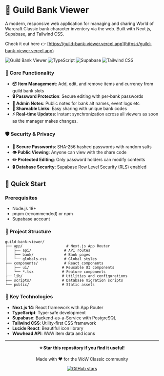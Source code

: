 # 🏦 Guild Bank Viewer

A modern, responsive web application for managing and sharing World of Warcraft Classic bank character inventory via the web. 
Built with Next.js, Supabase, and Tailwind CSS.

Check it out here 👉 [https://guild-bank-viewer.vercel.app](https://guild-bank-viewer.vercel.app)

![Guild Bank Viewer](https://img.shields.io/badge/Next.js-14-black?style=for-the-badge&logo=next.js)
![TypeScript](https://img.shields.io/badge/TypeScript-007ACC?style=for-the-badge&logo=typescript&logoColor=white)
![Supabase](https://img.shields.io/badge/Supabase-3ECF8E?style=for-the-badge&logo=supabase&logoColor=white)
![Tailwind CSS](https://img.shields.io/badge/Tailwind_CSS-38B2AC?style=for-the-badge&logo=tailwind-css&logoColor=white)


### 🎯 **Core Functionality**
- **📦 Item Management**: Add, edit, and remove items and currency from guild bank slots
- **🔒 Password Protection**: Secure editing with per-bank passwords
- **📝 Admin Notes**: Public notes for bank alt names, event logs etc
- **🔗 Shareable Links**: Easy sharing with unique bank codes
- **⚡ Real-time Updates**: Instant synchronization across all viewers as soon as the manager makes changes.

### 🛡️ **Security & Privacy**
- **🔐 Secure Passwords**: SHA-256 hashed passwords with random salts
- **👁️ Public Viewing**: Anyone can view with the share code
- **✏️ Protected Editing**: Only password holders can modify contents
- **🔒 Database Security**: Supabase Row Level Security (RLS) enabled

## 🚀 Quick Start

### Prerequisites
- Node.js 18+
- pnpm (recommended) or npm
- Supabase account


### 📁 **Project Structure**
```
guild-bank-viewer/
├── app/                    # Next.js App Router
│   ├── api/               # API routes
│   ├── bank/              # Bank pages
│   └── globals.css        # Global styles
├── components/            # React components
│   ├── ui/               # Reusable UI components
│   └── *.tsx             # Feature components
├── lib/                  # Utilities and configurations
├── scripts/              # Database migration scripts
└── public/               # Static assets
```

### 🔧 **Key Technologies**
- **Next.js 14**: React framework with App Router
- **TypeScript**: Type-safe development
- **Supabase**: Backend-as-a-Service with PostgreSQL
- **Tailwind CSS**: Utility-first CSS framework
- **Lucide React**: Beautiful icon library
- **Wowhead API**: WoW item data and icons


---

<div align="center">

**⭐ Star this repository if you find it useful!**

Made with ❤️ for the WoW Classic community

[![GitHub stars](https://img.shields.io/github/stars/arienshibani/classic-guild-bank?style=social)](https://github.com/arienshibani/classic-guild-bank/stargazers)


</div>
